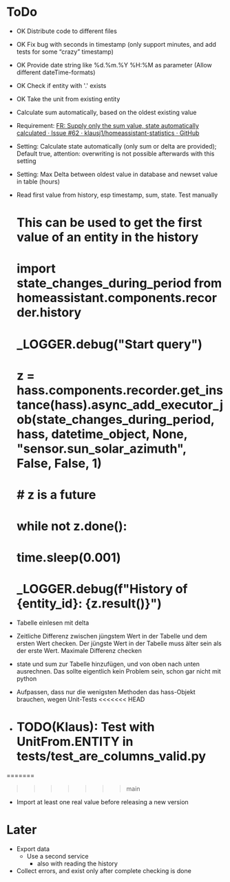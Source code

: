 # ToDo

- OK Distribute code to different files
- OK Fix bug with seconds in timestamp (only support minutes, and add tests for some “crazy” timestamp)
- OK Provide date string like %d.%m.%Y %H:%M as parameter (Allow different dateTime-formats)
- OK Check if entity with '.' exists
- OK Take the unit from existing entity

- Calculate sum automatically, based on the oldest existing value
- Requirement: [FR: Supply only the sum value, state automatically calculated · Issue #62 · klausj1/homeassistant-statistics · GitHub](https://github.com/klausj1/homeassistant-statistics/issues/62)
- Setting: Calculate state automatically (only sum or delta are provided); Default true, attention: overwriting is not possible afterwards with this setting
- Setting: Max Delta between oldest value in database and newset value in table (hours)
- Read first value from history, esp timestamp, sum, state. Test manually
    # This can be used to get the first value of an entity in the history
    # import state_changes_during_period from homeassistant.components.recorder.history
    # _LOGGER.debug("Start query")
    # z = hass.components.recorder.get_instance(hass).async_add_executor_job(state_changes_during_period, hass, datetime_object, None, "sensor.sun_solar_azimuth", False, False, 1)
    # # z is a future
    # while not z.done():
    #     time.sleep(0.001)
    # _LOGGER.debug(f"History of {entity_id}: {z.result()}")
- Tabelle einlesen mit delta
- Zeitliche Differenz zwischen jüngstem Wert in der Tabelle und dem ersten Wert checken. Der jüngste Wert in der Tabelle muss älter sein als der erste Wert. Maximale Differenz checken
- state und sum zur Tabelle hinzufügen, und von oben nach unten ausrechnen. Das sollte eigentlich kein Problem sein, schon gar nicht mit python
- Aufpassen, dass nur die wenigsten Methoden das hass-Objekt brauchen, wegen Unit-Tests
<<<<<<< HEAD
- # TODO(Klaus): Test with UnitFrom.ENTITY in tests/test_are_columns_valid.py
=======
>>>>>>> main

- Import at least one real value before releasing a new version

# Later

- Export data
    - Use a second service
        - also with reading the history
- Collect errors, and exist only after complete checking is done